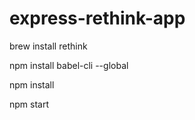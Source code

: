 # express-rethink-app

brew install rethink


npm install babel-cli --global


npm install


npm start


